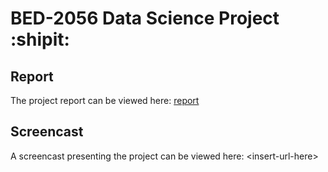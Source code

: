 # BED-2056 Data Science Project :shipit:

## Report
The project report can be viewed here: [report](https://htmlpreview.github.io/?https://raw.githubusercontent.com/davidkristoffersen/bed-2056_data_science_project/master/src/document.html?token=AKHCGBMYRNVS4CEAMZZQKXK72NGTQ)

## Screencast
A screencast presenting the project can be viewed here: \<insert-url-here\>
